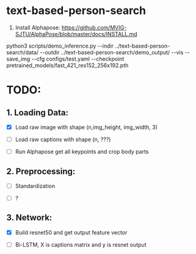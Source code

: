 # text-based-person-search

1. Install Alphapose:
https://github.com/MVIG-SJTU/AlphaPose/blob/master/docs/INSTALL.md



python3 scripts/demo_inference.py --indir ../text-based-person-search/data/ --outdir ../text-based-person-search/demo_output/ --vis --save_img --cfg configs/test.yaml --checkpoint pretrained_models/fast_421_res152_256x192.pth



# TODO:

## 1. Loading Data:

- [x] Load raw image with shape (n,img_height, img_width, 3)

- [ ] Load raw captions with shape (n, ???)

- [ ] Run Alphapose get all keypoints and crop body parts


## 2. Preprocessing:

- [ ] Standardization
- [ ] ?


## 3. Network:

- [x] Build resnet50 and get output feature vector

- [ ] Bi-LSTM, X is captions matrix and y is resnet output


